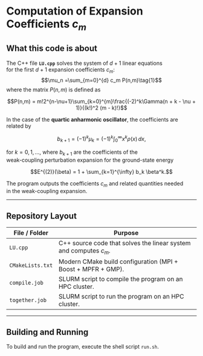 # Computation of Expansion Coefficients $c_m$

## What this code is about

The C++ file **`LU.cpp`** solves the system of $d+1$ linear equations  
for the first $d+1$ expansion coefficients $c_m$:
$$\mu_n =\sum_{m=0}^{d} c_m P(n,m)\tag{1}$$
where the matrix $P(n,m)$ is defined as

$$P(n,m) = m!2^{n-\nu+1}\sum_{k=0}^{m}\frac{(-2)^k\Gamma(n + k - \nu + 1)}{(k!)^2 (m - k)!}$$

In the case of the **quartic anharmonic oscillator**, the coefficients are related by


$$b_{k+1} = (-1)^k \mu_k = (-1)^k \int_{0}^{\infty} x^k \rho(x)\,dx,$$

for $k = 0, 1, \dots$, where $b_{k+1}$ are the coefficients of the  
weak-coupling perturbation expansion for the ground-state energy

$$E^{(2)}(\beta) = 1 + \sum_{k=1}^{\infty} b_k \beta^k.$$

The program outputs the coefficients $c_m$ and related quantities needed  
in the weak-coupling expansion.

---

## Repository Layout

| File / Folder     | Purpose                                                                 |
|-------------------|-------------------------------------------------------------------------|
| `LU.cpp`          | C++ source code that solves the linear system and computes $c_m$.     |
| `CMakeLists.txt`  | Modern CMake build configuration (MPI + Boost + MPFR + GMP).            |
| `compile.job`     | SLURM script to compile the program on an HPC cluster.                  |
| `together.job`    | SLURM script to run the program on an HPC cluster.                      |

---

## Building and Running
To build and run the program, execute the shell script `run.sh`. 

